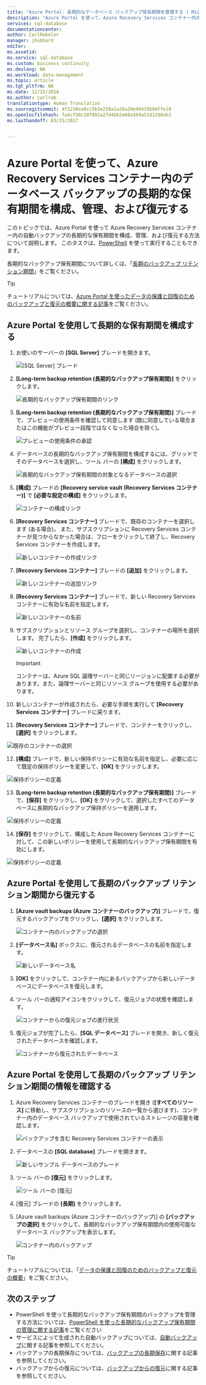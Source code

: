 ```yaml
---
title: "Azure Portal: 長期的なデータベース バックアップ保有期間を管理する | Microsoft Docs"
description: "Azure Portal を使って、Azure Recovery Services コンテナー内の自動化された Azure SQL Database バックアップの長期的な保有期間を構成、管理、および復元する方法についてのクイック リファレンスです"
services: sql-database
documentationcenter: 
author: CarlRabeler
manager: jhubbard
editor: 
ms.assetid: 
ms.service: sql-database
ms.custom: business continuity
ms.devlang: NA
ms.workload: data-management
ms.topic: article
ms.tgt_pltfrm: NA
ms.date: 12/22/2016
ms.author: carlrab
translationtype: Human Translation
ms.sourcegitcommit: 4f2230ea0cc5b3e258a1a26a39e99433b04ffe18
ms.openlocfilehash: fa4cf56c10f885a2fd4b62e08a369a51d1280ab3
ms.lasthandoff: 03/25/2017


---
```

# <a name="configure-manage-and-restore-from-long-term-retention-of-database-backups-in-an-azure-recovery-services-vault-using-the-azure-portal"></a>Azure Portal を使って、Azure Recovery Services コンテナー内のデータベース バックアップの長期的な保有期間を構成、管理、および復元する

このトピックでは、Azure Portal を使って Azure Recovery Services コンテナー内の自動バックアップの長期的な保有期間を構成、管理、および復元する方法について説明します。 このタスクは、[PowerShell](sql-database-manage-long-term-backup-retention-powershell.md) を使って実行することもできます。

長期的なバックアップ保有期間について詳しくは、「[長期のバックアップ リテンション期間](sql-database-long-term-retention.md)」をご覧ください。

> [!TIP]
> チュートリアルについては、[Azure Portal を使ったデータの保護と回復のためのバックアップと復元の概要に関する記事](sql-database-get-started-backup-recovery-portal.md)をご覧ください。
>

## <a name="configure-long-term-retention-using-the-azure-portal"></a>Azure Portal を使用して長期的な保有期間を構成する

1. お使いのサーバーの **[SQL Server]** ブレードを開きます。

    ![[SQL Server] ブレード](./media/sql-database-get-started/sql-server-blade.png)

2. **[Long-term backup retention (長期的なバックアップ保有期間)]** をクリックします。

   ![長期的なバックアップ保有期間のリンク](./media/sql-database-get-started-backup-recovery/long-term-backup-retention-link.png)

3. **[Long-term backup retention (長期的なバックアップ保有期間)]** ブレードで、プレビューの使用条件を確認して同意します (既に同意している場合またはこの機能がプレビュー段階ではなくなった場合を除く)。

   ![プレビューの使用条件の承認](./media/sql-database-get-started-backup-recovery/accept-the-preview-terms.png)

4. データベースの長期的なバックアップ保有期間を構成するには、グリッドでそのデータベースを選択し、ツール バーの **[構成]** をクリックします。

   ![長期的なバックアップ保有期間の対象となるデータベースの選択](./media/sql-database-get-started-backup-recovery/select-database-for-long-term-backup-retention.png)

5. **[構成]** ブレードの **[Recovery service vault (Recovery Services コンテナー)]** で **[必要な設定の構成]** をクリックします。

   ![コンテナーの構成リンク](./media/sql-database-get-started-backup-recovery/configure-vault-link.png)

6. **[Recovery Services コンテナー]** ブレードで、既存のコンテナーを選択します (ある場合)。 また、サブスクリプションに Recovery Services コンテナーが見つからなかった場合は、フローをクリックして終了し、Recovery Services コンテナーを作成します。

   ![新しいコンテナーの作成リンク](./media/sql-database-get-started-backup-recovery/create-new-vault-link.png)

7. **[Recovery Services コンテナー]** ブレードの **[追加]** をクリックします。

   ![新しいコンテナーの追加リンク](./media/sql-database-get-started-backup-recovery/add-new-vault-link.png)
   
8. **[Recovery Services コンテナー]** ブレードで、新しい Recovery Services コンテナーに有効な名前を指定します。

   ![新しいコンテナーの名前](./media/sql-database-get-started-backup-recovery/new-vault-name.png)

9. サブスクリプションとリソース グループを選択し、コンテナーの場所を選択します。 完了したら、**[作成]** をクリックします。

   ![新しいコンテナーの作成](./media/sql-database-get-started-backup-recovery/create-new-vault.png)

   > [!IMPORTANT]
   > コンテナーは、Azure SQL 論理サーバーと同じリージョンに配置する必要があります。また、論理サーバーと同じリソース グループを使用する必要があります。
   >

10. 新しいコンテナーが作成されたら、必要な手順を実行して **[Recovery Services コンテナー]** ブレードに戻ります。

11. **[Recovery Services コンテナー]** ブレードで、コンテナーをクリックし、**[選択]** をクリックします。

   ![既存のコンテナーの選択](./media/sql-database-get-started-backup-recovery/select-existing-vault.png)

12. **[構成]** ブレードで、新しい保持ポリシーに有効な名前を指定し、必要に応じて既定の保持ポリシーを変更して、**[OK]** をクリックします。

   ![保持ポリシーの定義](./media/sql-database-get-started-backup-recovery/define-retention-policy.png)

13. **[Long-term backup retention (長期的なバックアップ保有期間)]** ブレードで、**[保存]** をクリックし、**[OK]** をクリックして、選択したすべてのデータベースに長期的なバックアップ保持ポリシーを適用します。

   ![保持ポリシーの定義](./media/sql-database-get-started-backup-recovery/save-retention-policy.png)

14. **[保存]** をクリックして、構成した Azure Recovery Services コンテナーに対して、この新しいポリシーを使用して長期的なバックアップ保有期間を有効にします。

   ![保持ポリシーの定義](./media/sql-database-get-started-backup-recovery/enable-long-term-retention.png)


## <a name="restore-from-long-term-backup-retention-using-the-azure-portal"></a>Azure Portal を使用して長期のバックアップ リテンション期間から復元する

1. **[Azure vault backups (Azure コンテナーのバックアップ)]** ブレードで、復元するバックアップをクリックし、**[選択]** をクリックします。

    ![コンテナー内のバックアップの選択](./media/sql-database-get-started-backup-recovery/select-backup-in-vault.png)

2. **[データベース名]** ボックスに、復元されるデータベースの名前を指定します。

    ![新しいデータベース名](./media/sql-database-get-started-backup-recovery/new-database-name.png)

3. **[OK]** をクリックして、コンテナー内にあるバックアップから新しいデータベースにデータベースを復元します。

4. ツール バーの通知アイコンをクリックして、復元ジョブの状態を確認します。

    ![コンテナーからの復元ジョブの進行状況](./media/sql-database-get-started-backup-recovery/restore-job-progress-long-term.png)

5. 復元ジョブが完了したら、**[SQL データベース]** ブレードを開き、新しく復元されたデータベースを確認します。

    ![コンテナーから復元されたデータベース](./media/sql-database-get-started-backup-recovery/restored-database-from-vault.png)

## <a name="view-long-term-backup-retention-information-using-the-azure-portal"></a>Azure Portal を使用して長期のバックアップ リテンション期間の情報を確認する 

1. Azure Recovery Services コンテナーのブレードを開き (**[すべてのリソース]** に移動し、サブスクリプションのリソースの一覧から選びます)、コンテナー内のデータベース バックアップで使用されているストレージの容量を確認します。

   ![バックアップを含む Recovery Services コンテナーの表示](./media/sql-database-get-started-backup-recovery/view-recovery-services-vault-with-data.png)

2. データベースの **[SQL database]** ブレードを開きます。

    ![新しいサンプル データベースのブレード](./media/sql-database-get-started/new-sample-db-blade.png)

3. ツール バーの **[復元]** をクリックします。

    ![ツール バーの [復元]](./media/sql-database-get-started-backup-recovery/restore-toolbar.png)

4. [復元] ブレードの **[長期]** をクリックします。

5. [Azure vault backups (Azure コンテナーのバックアップ)] の **[バックアップの選択]** をクリックして、長期的なバックアップ保有期間内の使用可能なデータベース バックアップを表示します。

    ![コンテナー内のバックアップ](./media/sql-database-get-started-backup-recovery/view-backups-in-vault.png)

> [!TIP]
> チュートリアルについては、「[データの保護と回復のためのバックアップと復元の概要](sql-database-get-started-backup-recovery-portal.md)」をご覧ください。

## <a name="next-steps"></a>次のステップ

- PowerShell を使って長期的なバックアップ保有期間のバックアップを管理する方法については、[PowerShell を使った長期的なバックアップ保有期間の管理に関する記事](sql-database-manage-long-term-backup-retention-powershell.md)をご覧ください
- サービスによって生成された自動バックアップについては、[自動バックアップ](sql-database-automated-backups.md)に関する記事を参照してください。
- バックアップの長期保存については、[バックアップの長期保存](sql-database-long-term-retention.md)に関する記事を参照してください。
- バックアップからの復元については、[バックアップからの復元](sql-database-recovery-using-backups.md)に関する記事を参照してください。
